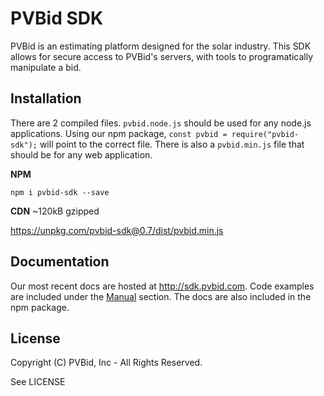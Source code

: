 # PVBid SDK

PVBid is an estimating platform designed for the solar industry. This SDK allows for secure access to PVBid's servers, with tools to programatically manipulate a bid. 


## Installation
There are 2 compiled files. `pvbid.node.js` should be used for any node.js applications. Using our npm package, `const pvbid = require("pvbid-sdk");` will point to the correct file.  There is also a `pvbid.min.js` file that should be for any web application.

**NPM**
```
npm i pvbid-sdk --save
```

**CDN**
~120kB gzipped

https://unpkg.com/pvbid-sdk@0.7/dist/pvbid.min.js

## Documentation
Our most recent docs are hosted at http://sdk.pvbid.com. Code examples are included under the [Manual](http://sdk.pvbid.com/manual) section. The docs are also included in the npm package.  

## License
Copyright (C) PVBid, Inc - All Rights Reserved.

See LICENSE

